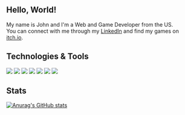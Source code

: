## Hello, World!

My name is John and I'm a Web and Game Developer from the US. <br>
You can connect with me through my [LinkedIn](https://www.linkedin.com/in/johnmarionsanchez/) and find my games on [itch.io](https://itch.io/profile/johncoding). <br>

## Technologies & Tools
![](https://img.shields.io/static/v1?message=Git&logo=git&labelColor=5c5c5c&color=2a6fad&logoColor=white&label=%20)
![](https://img.shields.io/static/v1?message=HTML&logo=html5&labelColor=5c5c5c&color=2a6fad&logoColor=white&label=%20)
![](https://img.shields.io/static/v1?message=CSS&logo=css3&labelColor=5c5c5c&color=2a6fad&logoColor=white&label=%20)
![](https://img.shields.io/static/v1?message=JavaScript&logo=javascript&labelColor=5c5c5c&color=2a6fad&logoColor=white&label=%20)
![](https://img.shields.io/static/v1?message=React&logo=react&labelColor=5c5c5c&color=2a6fad&logoColor=white&label=%20)
![](https://img.shields.io/static/v1?message=Unity&logo=unity&labelColor=5c5c5c&color=2a6fad&logoColor=white&label=%20)
![](https://img.shields.io/static/v1?message=CSharp&logo=c-sharp&labelColor=5c5c5c&color=2a6fad&logoColor=white&label=%20)

## Stats
[![Anurag's GitHub stats](https://github-readme-stats.vercel.app/api?username=johnmarion1126&show_icons=true&theme=prussian)](https://github.com/anuraghazra/github-readme-stats)
